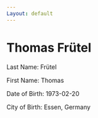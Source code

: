 ```yaml
---
Layout: default
---
```


# Thomas Frütel

Last Name: Frütel

First Name: Thomas

Date of Birth: 1973-02-20

City of Birth: Essen, Germany
